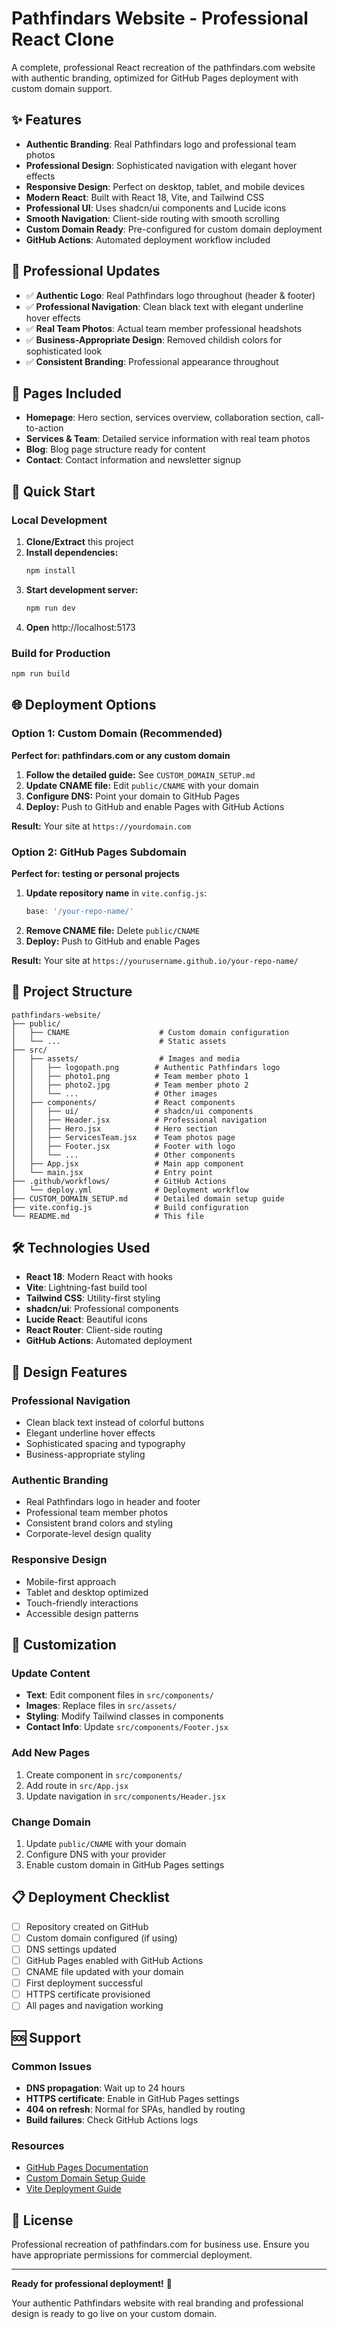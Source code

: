 # Pathfindars Website - Professional React Clone

A complete, professional React recreation of the pathfindars.com website with authentic branding, optimized for GitHub Pages deployment with custom domain support.

## ✨ Features

- **Authentic Branding**: Real Pathfindars logo and professional team photos
- **Professional Design**: Sophisticated navigation with elegant hover effects
- **Responsive Design**: Perfect on desktop, tablet, and mobile devices
- **Modern React**: Built with React 18, Vite, and Tailwind CSS
- **Professional UI**: Uses shadcn/ui components and Lucide icons
- **Smooth Navigation**: Client-side routing with smooth scrolling
- **Custom Domain Ready**: Pre-configured for custom domain deployment
- **GitHub Actions**: Automated deployment workflow included

## 🎯 Professional Updates

- ✅ **Authentic Logo**: Real Pathfindars logo throughout (header & footer)
- ✅ **Professional Navigation**: Clean black text with elegant underline hover effects
- ✅ **Real Team Photos**: Actual team member professional headshots
- ✅ **Business-Appropriate Design**: Removed childish colors for sophisticated look
- ✅ **Consistent Branding**: Professional appearance throughout

## 📄 Pages Included

- **Homepage**: Hero section, services overview, collaboration section, call-to-action
- **Services & Team**: Detailed service information with real team photos
- **Blog**: Blog page structure ready for content
- **Contact**: Contact information and newsletter signup

## 🚀 Quick Start

### Local Development

1. **Clone/Extract** this project
2. **Install dependencies:**
   ```bash
   npm install
   ```
3. **Start development server:**
   ```bash
   npm run dev
   ```
4. **Open** http://localhost:5173

### Build for Production

```bash
npm run build
```

## 🌐 Deployment Options

### Option 1: Custom Domain (Recommended)

**Perfect for: pathfindars.com or any custom domain**

1. **Follow the detailed guide:** See `CUSTOM_DOMAIN_SETUP.md`
2. **Update CNAME file:** Edit `public/CNAME` with your domain
3. **Configure DNS:** Point your domain to GitHub Pages
4. **Deploy:** Push to GitHub and enable Pages with GitHub Actions

**Result:** Your site at `https://yourdomain.com`

### Option 2: GitHub Pages Subdomain

**Perfect for: testing or personal projects**

1. **Update repository name** in `vite.config.js`:
   ```javascript
   base: '/your-repo-name/'
   ```
2. **Remove CNAME file:** Delete `public/CNAME`
3. **Deploy:** Push to GitHub and enable Pages

**Result:** Your site at `https://yourusername.github.io/your-repo-name/`

## 📁 Project Structure

```
pathfindars-website/
├── public/
│   ├── CNAME                    # Custom domain configuration
│   └── ...                      # Static assets
├── src/
│   ├── assets/                  # Images and media
│   │   ├── logopath.png        # Authentic Pathfindars logo
│   │   ├── photo1.png          # Team member photo 1
│   │   ├── photo2.jpg          # Team member photo 2
│   │   └── ...                 # Other images
│   ├── components/             # React components
│   │   ├── ui/                 # shadcn/ui components
│   │   ├── Header.jsx          # Professional navigation
│   │   ├── Hero.jsx            # Hero section
│   │   ├── ServicesTeam.jsx    # Team photos page
│   │   ├── Footer.jsx          # Footer with logo
│   │   └── ...                 # Other components
│   ├── App.jsx                 # Main app component
│   └── main.jsx                # Entry point
├── .github/workflows/          # GitHub Actions
│   └── deploy.yml              # Deployment workflow
├── CUSTOM_DOMAIN_SETUP.md      # Detailed domain setup guide
├── vite.config.js              # Build configuration
└── README.md                   # This file
```

## 🛠 Technologies Used

- **React 18**: Modern React with hooks
- **Vite**: Lightning-fast build tool
- **Tailwind CSS**: Utility-first styling
- **shadcn/ui**: Professional components
- **Lucide React**: Beautiful icons
- **React Router**: Client-side routing
- **GitHub Actions**: Automated deployment

## 🎨 Design Features

### Professional Navigation
- Clean black text instead of colorful buttons
- Elegant underline hover effects
- Sophisticated spacing and typography
- Business-appropriate styling

### Authentic Branding
- Real Pathfindars logo in header and footer
- Professional team member photos
- Consistent brand colors and styling
- Corporate-level design quality

### Responsive Design
- Mobile-first approach
- Tablet and desktop optimized
- Touch-friendly interactions
- Accessible design patterns

## 🔧 Customization

### Update Content
- **Text**: Edit component files in `src/components/`
- **Images**: Replace files in `src/assets/`
- **Styling**: Modify Tailwind classes in components
- **Contact Info**: Update `src/components/Footer.jsx`

### Add New Pages
1. Create component in `src/components/`
2. Add route in `src/App.jsx`
3. Update navigation in `src/components/Header.jsx`

### Change Domain
1. Update `public/CNAME` with your domain
2. Configure DNS with your provider
3. Enable custom domain in GitHub Pages settings

## 📋 Deployment Checklist

- [ ] Repository created on GitHub
- [ ] Custom domain configured (if using)
- [ ] DNS settings updated
- [ ] GitHub Pages enabled with GitHub Actions
- [ ] CNAME file updated with your domain
- [ ] First deployment successful
- [ ] HTTPS certificate provisioned
- [ ] All pages and navigation working

## 🆘 Support

### Common Issues
- **DNS propagation**: Wait up to 24 hours
- **HTTPS certificate**: Enable in GitHub Pages settings
- **404 on refresh**: Normal for SPAs, handled by routing
- **Build failures**: Check GitHub Actions logs

### Resources
- [GitHub Pages Documentation](https://docs.github.com/en/pages)
- [Custom Domain Setup Guide](./CUSTOM_DOMAIN_SETUP.md)
- [Vite Deployment Guide](https://vitejs.dev/guide/static-deploy.html)

## 📄 License

Professional recreation of pathfindars.com for business use. Ensure you have appropriate permissions for commercial deployment.

---

**Ready for professional deployment!** 🚀

Your authentic Pathfindars website with real branding and professional design is ready to go live on your custom domain.


